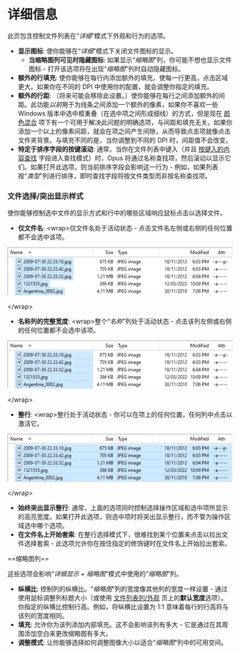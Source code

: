 # 详细信息

此页包含控制文件列表在“*详细*”模式下外观和行为的选项。

- **显示图标**: 使你能够在“*详细*”模式下关闭文件图标的显示。
  - **当缩略图列可见时隐藏图标**: 如果显示“*缩略图*”列，你可能不想也显示文件图标 - 打开该选项将在出现“*缩略图*”列时自动隐藏图标。
- **额外的行填充**: 使你能够在每行内添加额外的填充，使每一行更高，点击区域更大。如果你在不同的 DPI 中使用你的配置，就会调整你指定的填充。
- **额外的行距**: （将来可能会移除此设置。）使你能够在每行之间添加额外的间距。此功能*以前*用于为线条之间添加一个额外的像素，如果你不喜欢一些 Windows 版本中选中框重叠（在选中项之间形成细线）的方式，但是现在 [颜色混合](/Manual/preferences/preferences_categories/colors_and_fonts/color_blending.zh.md) 项下有一个可用于解决此问题的明确选项，与间距和填充无关。如果你添加一个以上的像素间距，就会在项之间产生间隙，从而导致点击项就像点击文件夹背景。与填充不同的是，当你调整到不同的 DPI 时，间距值不会改变。
- **特定于排序字段的按键滚动**: 通常，当你在文件列表中键入（并且 [按键入的内容查找](/Manual/basic_concepts/the_lister/find-as-you-type_field.zh.md) 字段进入查找模式）时，Opus 将通过名称查找项，然后滚动以显示它们。如果打开此选项，则当前排序字段会影响这一行为 - 例如，如果列表按“*类型*”列进行排序，即时查找字段将按文件类型而非按名称查找项。

  

### 文件选择/突出显示样式

使你能够控制选中文件的显示方式和行中的哪些区域响应鼠标点击以选择文件。

- **仅文件名**: \<wrap\>仅文件名处于活动状态 - 点击文件名左侧或右侧的任何位置都不会选中该项。

  
  
![](/Manual/images/media/13/fileselection_nameonly.png)  
  
\</wrap\>

- **名称列的完整宽度**: \<wrap\>整个“*名称*”列处于活动状态 - 点击该列左侧或右侧的任何位置都不会选中该项。

  
  
![](/Manual/images/media/13/fileselection_fullwidth.png)  
  
\</wrap\>

- **整行**: \<wrap\>整行处于活动状态 - 你可以在项上的任何位置，任何列中点击以激活它。

  
  
![](/Manual/images/media/13/fileselection_fullrow.png)  
  
\</wrap\>

- **始终突出显示整行**: 通常，上面的选项同时控制选择操作区域和选中项所显示的高亮宽度。如果打开此选项，则选中项时将突出显示整行，而不管为操作区域选中哪个选项。
- **在文件名上开始套索**: 在整行选择模式下，很难找到某个位置来点击以拉出文件选择套索 - 此选项允许你在按住指定的修饰键时在文件名上开始拉出套索。

  
==缩略图列==

这些选项会影响“*详细显示 + 缩略图*”模式中使用的“*缩略图*”列。

- **纵横比**: 控制列的纵横比。“*缩略图*”列的宽度像其他列的宽度一样设置 - 通过使用鼠标调整列标题大小（或使用 [文件列表列/外观](/Manual/preferences/preferences_categories/file_display_columns/appearance.zh.md) 页上的**默认宽度**选项）。你指定的纵横比控制行高。例如，将纵横比设置为 1:1 意味着每行的行高将与该列的宽度相同。
- **填充**: 允许你为该列添加内部填充。这不会影响该列有多大 - 它是通过在其周围添加空白来更改缩略图有多大。
- **调整模式**: 让你能够选择如何调整图像大小以适合“*缩略图*”列中的可用空间。
